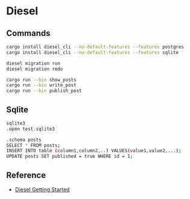 # Diesel

## Commands

```bash
cargo install diesel_cli --no-default-features --features postgres
cargo install diesel_cli --no-default-features --features sqlite

diesel migration run
diesel migration redo

cargo run --bin show_posts
cargo run --bin write_post
cargo run --bin publish_post
```

## Sqlite

```bash
sqlite3
.open test.sqlite3

.schema posts
SELECT * FROM posts;
INSERT INTO table (column1,column2,..) VALUES(value1,value2,...);
UPDATE posts SET published = true WHERE id = 1;
```

## Reference

- [Diesel Getting Started](http://diesel.rs/guides/getting-started/)